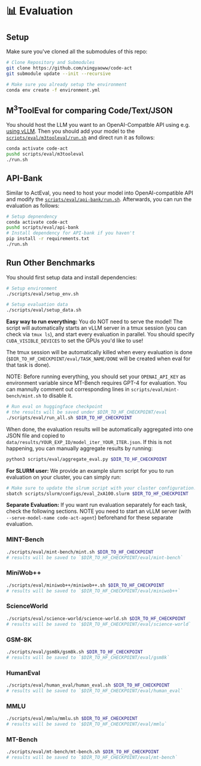 # :bar_chart: Evaluation 

## Setup

Make sure you've cloned all the submodules of this repo:

```bash
# Clone Repository and Submodules
git clone https://github.com/xingyaoww/code-act
git submodule update --init --recursive

# Make sure you already setup the environment
conda env create -f environment.yml
```

## M<sup>3</sup>ToolEval for comparing Code/Text/JSON

You should host the LLM you want to an OpenAI-Compatble API using e.g. [using vLLM](https://docs.vllm.ai/en/latest/).
Then you should add your model to the [`scripts/eval/m3tooleval/run.sh`](../scripts/eval/m3tooleval/run.sh) and direct run it as follows:

```bash
conda activate code-act
pushd scripts/eval/m3tooleval
./run.sh
```


## API-Bank

Similar to ActEval, you need to host your model into OpenAI-compatible API and modify the [`scripts/eval/api-bank/run.sh`](../scripts/eval/api-bank/run.sh). Afterwards, you can run the evaluation as follows:

```bash
# Setup depnendency
conda activate code-act
pushd scripts/eval/api-bank
# Install dependency for API-bank if you haven't
pip install -r requirements.txt
./run.sh
```

## Run Other Benchmarks

You should first setup data and install dependencies:

```bash
# Setup environment
./scripts/eval/setup_env.sh

# Setup evaluation data
./scripts/eval/setup_data.sh
```

**Easy way to run everything:** You do NOT need to serve the model! The script will automatically starts an vLLM server in a tmux session (you can check via `tmux ls`), and start every evaluation in parallel. You should specify `CUDA_VISIBLE_DEVICES` to set the GPUs you'd like to use!

The tmux session will be automatically killed when every evaluation is done (`$DIR_TO_HF_CHECKPOINT/eval/TASK_NAME/DONE` will be created when eval for that task is done).

NOTE: Before running everything, you should set your `OPENAI_API_KEY` as environment variable since MT-Bench requires GPT-4 for evaluation. You can mannully comment out corresponding lines in `scripts/eval/mint-bench/mint.sh` to disable it.

```bash
# Run eval on huggingface checkpoint
# the results will be saved under $DIR_TO_HF_CHECKPOINT/eval
./scripts/eval/run_all.sh $DIR_TO_HF_CHECKPOINT
```

When done, the evaluation results will be automatically aggregated into one JSON file and copied to `data/results/YOUR_EXP_ID/model_iter_YOUR_ITER.json`. If this is not happening, you can manually aggregate results by running:

```bash
python3 scripts/eval/aggregate_eval.py $DIR_TO_HF_CHECKPOINT
```

**For SLURM user:** We provide an example slurm script for you to run evaluation on your cluster, you can simply run:

```bash
# Make sure to update the slrum script with your cluster configuration!
sbatch scripts/slurm/configs/eval_2xA100.slurm $DIR_TO_HF_CHECKPOINT
```

**Separate Evaluation:** If you want run evaluation separately for each task, check the following sections. NOTE you need to start an vLLM server (with `--serve-model-name code-act-agent`) beforehand for these separate evaluation.


### MINT-Bench

```bash
./scripts/eval/mint-bench/mint.sh $DIR_TO_HF_CHECKPOINT
# results will be saved to `$DIR_TO_HF_CHECKPOINT/eval/mint-bench`
```

### MiniWob++

```bash
./scripts/eval/miniwob++/miniwob++.sh $DIR_TO_HF_CHECKPOINT
# results will be saved to `$DIR_TO_HF_CHECKPOINT/eval/miniwob++`
```

### ScienceWorld

```bash
./scripts/eval/science-world/science-world.sh $DIR_TO_HF_CHECKPOINT
# results will be saved to `$DIR_TO_HF_CHECKPOINT/eval/science-world`
```

### GSM-8K

```bash
./scripts/eval/gsm8k/gsm8k.sh $DIR_TO_HF_CHECKPOINT
# results will be saved to `$DIR_TO_HF_CHECKPOINT/eval/gsm8k`
```

### HumanEval

```bash
./scripts/eval/human_eval/human_eval.sh $DIR_TO_HF_CHECKPOINT
# results will be saved to `$DIR_TO_HF_CHECKPOINT/eval/human_eval`
```

### MMLU

```bash
./scripts/eval/mmlu/mmlu.sh $DIR_TO_HF_CHECKPOINT
# results will be saved to `$DIR_TO_HF_CHECKPOINT/eval/mmlu`
```


### MT-Bench

```bash
./scripts/eval/mt-bench/mt-bench.sh $DIR_TO_HF_CHECKPOINT
# results will be saved to `$DIR_TO_HF_CHECKPOINT/eval/mt-bench`
```

